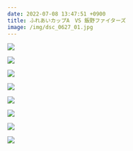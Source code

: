 ```yaml
---
date: 2022-07-08 13:47:51 +0900
title: ふれあいカップA　VS 飯野ファイターズ
image: /img/dsc_0627_01.jpg
---
```

![](/img/dsc_0434_01.jpg)

![](/img/dsc_0439_01.jpg)

![](/img/dsc_0460_01.jpg)

![](/img/dsc_0483_01.jpg)

![](/img/dsc_0495_01.jpg)

![](/img/dsc_0552_01.jpg)

![](/img/dsc_0541_01.jpg)

![](/img/dsc_0650_01.jpg)
